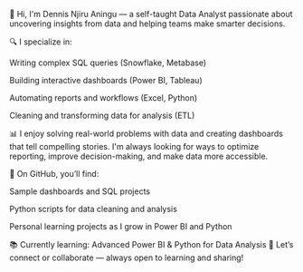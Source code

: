 👋 Hi, I'm Dennis Njiru Aningu — a self-taught Data Analyst passionate about uncovering insights from data and helping teams make smarter decisions.

🔍 I specialize in:

Writing complex SQL queries (Snowflake, Metabase)

Building interactive dashboards (Power BI, Tableau)

Automating reports and workflows (Excel, Python)

Cleaning and transforming data for analysis (ETL)

📊 I enjoy solving real-world problems with data and creating dashboards that tell compelling stories. I'm always looking for ways to optimize reporting, improve decision-making, and make data more accessible.

🎯 On GitHub, you’ll find:

Sample dashboards and SQL projects

Python scripts for data cleaning and analysis

Personal learning projects as I grow in Power BI and Python

📚 Currently learning: Advanced Power BI & Python for Data Analysis
💬 Let’s connect or collaborate — always open to learning and sharing!
